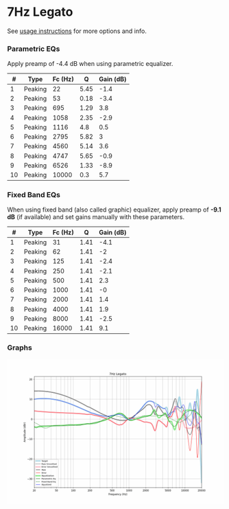 # 7Hz Legato
See [usage instructions](https://github.com/jaakkopasanen/AutoEq#usage) for more options and info.

### Parametric EQs
Apply preamp of -4.4 dB when using parametric equalizer.

|   # | Type    |   Fc (Hz) |    Q |   Gain (dB) |
|-----|---------|-----------|------|-------------|
|   1 | Peaking |        22 | 5.45 |        -1.4 |
|   2 | Peaking |        53 | 0.18 |        -3.4 |
|   3 | Peaking |       695 | 1.29 |         3.8 |
|   4 | Peaking |      1058 | 2.35 |        -2.9 |
|   5 | Peaking |      1116 | 4.8  |         0.5 |
|   6 | Peaking |      2795 | 5.82 |         3   |
|   7 | Peaking |      4560 | 5.14 |         3.6 |
|   8 | Peaking |      4747 | 5.65 |        -0.9 |
|   9 | Peaking |      6526 | 1.33 |        -8.9 |
|  10 | Peaking |     10000 | 0.3  |         5.7 |

### Fixed Band EQs
When using fixed band (also called graphic) equalizer, apply preamp of **-9.1 dB** (if available) and set gains manually with these parameters.

|   # | Type    |   Fc (Hz) |    Q |   Gain (dB) |
|-----|---------|-----------|------|-------------|
|   1 | Peaking |        31 | 1.41 |        -4.1 |
|   2 | Peaking |        62 | 1.41 |        -2   |
|   3 | Peaking |       125 | 1.41 |        -2.4 |
|   4 | Peaking |       250 | 1.41 |        -2.1 |
|   5 | Peaking |       500 | 1.41 |         2.3 |
|   6 | Peaking |      1000 | 1.41 |        -0   |
|   7 | Peaking |      2000 | 1.41 |         1.4 |
|   8 | Peaking |      4000 | 1.41 |         1.9 |
|   9 | Peaking |      8000 | 1.41 |        -2.5 |
|  10 | Peaking |     16000 | 1.41 |         9.1 |

### Graphs
![](./7Hz%20Legato.png)

